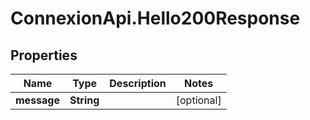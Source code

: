 # ConnexionApi.Hello200Response

## Properties

Name | Type | Description | Notes
------------ | ------------- | ------------- | -------------
**message** | **String** |  | [optional] 



